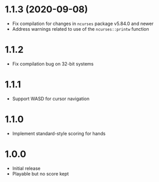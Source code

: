 # 1.1.3 (2020-09-08)

* Fix compilation for changes in `ncurses` package v5.84.0 and newer
* Address warnings related to use of the `ncurses::printw` function

# 1.1.2

* Fix compilation bug on 32-bit systems

# 1.1.1

* Support WASD for cursor navigation

# 1.1.0

* Implement standard-style scoring for hands

# 1.0.0

* Initial release
* Playable but no score kept
